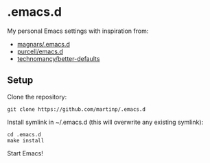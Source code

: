 # .emacs.d

My personal Emacs settings with inspiration from:

* [magnars/.emacs.d](https://github.com/magnars/.emacs.d)
* [purcell/emacs.d](https://github.com/purcell/emacs.d)
* [technomancy/better-defaults](https://github.com/technomancy/better-defaults)

## Setup

Clone the repository:

`git clone https://github.com/martinp/.emacs.d`

Install symlink in ~/.emacs.d (this will overwrite any existing symlink):

```
cd .emacs.d
make install
```

Start Emacs!
